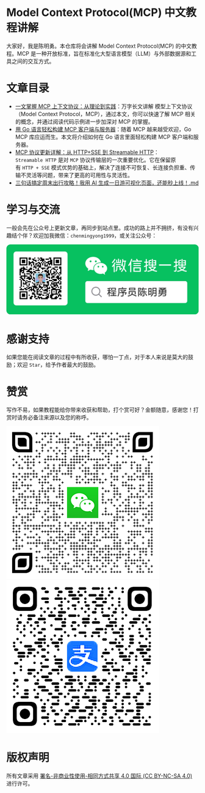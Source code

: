# Model Context Protocol(MCP) 中文教程讲解

大家好，我是陈明勇。本仓库将会讲解 Model Context Protocol(MCP) 的中文教程。MCP 是一种开放标准，旨在标准化大型语言模型（LLM）与外部数据源和工具之间的交互方式。

# 文章目录

- [一文掌握 MCP 上下文协议：从理论到实践](./tutorials/一文掌握%20MCP%20上下文协议：从理论到实践/一文掌握%20MCP%20上下文协议：从理论到实践.md)：万字长文讲解 模型上下文协议（Model Context Protocol，MCP），通过本文，你可以快速了解 MCP 相关的概念，并通过阅读代码示例进一步加深对 MCP 的掌握。
- [用 Go 语言轻松构建 MCP 客户端与服务器](./tutorials/用%20Go%20语言轻松构建%20MCP%20客户端与服务器/用%20Go%20语言轻松构建%20MCP%20客户端与服务器.md)：随着 MCP 越来越受欢迎，Go MCP 库应运而生。本文将介绍如何在 Go 语言里面轻松构建 MCP 客户端和服务器。
- [MCP 协议更新详解：从 HTTP+SSE 到 Streamable HTTP](./tutorials/MCP%20协议更新详解：从%20HTTP+SSE%20到%20Streamable%20HTTP/MCP%20协议更新详解：从%20HTTP+SSE%20到%20Streamable%20HTTP.md)：`Streamable HTTP` 是对 `MCP` 协议传输层的一次重要优化。它在保留原有 `HTTP + SSE` 模式优势的基础上，解决了连接不可恢复、长连接负担重、传输不灵活等问题，带来了更高的可用性与灵活性。
- [三句话搞定周末出行攻略！我用 AI 生成一日游可视化页面，还能秒上线！.md](./tutorials/三句话搞定周末出行攻略！我用%20AI%20生成一日游可视化页面，还能秒上线！/三句话搞定周末出行攻略！我用%20AI%20生成一日游可视化页面，还能秒上线！.md)

# 学习与交流
一般会先在公众号上更新文章，再同步到站点里。成功的路上并不拥挤，有没有兴趣结个伴？欢迎加我微信：`chenmingyong1999`，或关注公众号：

![微信公众号：程序员陈明勇](https://raw.githubusercontent.com/chenmingyong0423/blog/master/images/wx-gzh-qrcode.jpeg)

# 感谢支持
如果您能在阅读文章的过程中有所收获，哪怕一丁点，对于本人来说是莫大的鼓励；欢迎 `Star`，给予作者最大的鼓励。

# 赞赏
写作不易，如果教程能给你带来收获和帮助，打个赏可好？金额随意，感谢您！打赏时请务必备注来源以及您的称呼。

<div>
  <img src="https://raw.githubusercontent.com/chenmingyong0423/blog/master/images/wx-pay.png" alt="陈明勇的微信二维码">
  <img src="https://raw.githubusercontent.com/chenmingyong0423/blog/master/images/ali-pay.png" alt="陈明勇的支付宝二维码">
</div>

# 版权声明
所有文章采用 [署名-非商业性使用-相同方式共享 4.0 国际 (CC BY-NC-SA 4.0)](https://creativecommons.org/licenses/by-nc-sa/4.0/deed.zh) 进行许可。
